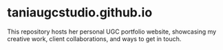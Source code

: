 # taniaugcstudio.github.io
This repository hosts her personal UGC portfolio website, showcasing my creative work, client collaborations, and ways to get in touch.

